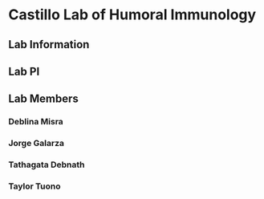 # Castillo Lab of Humoral Immunology

## Lab Information

## Lab PI

## Lab Members

### Deblina Misra

### Jorge Galarza

### Tathagata Debnath

### Taylor Tuono
